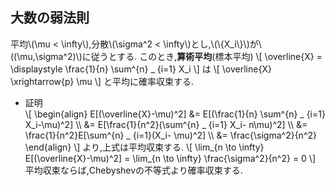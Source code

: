 ## 大数の弱法則

平均\\(\mu < \infty\\),分散\\(\sigma^2 < \infty\\)とし,\\(\\{X_i\\}\\)が\\((\mu,\sigma^2)\\)に従うとする.
このとき,**算術平均**(標本平均)
\\[
\overline{X} = \displaystyle \frac{1}{n} \sum^{n} _ {i=1} X_i
\\]
は
\\[
	\overline{X} \xrightarrow{p} \mu
\\]
と平均に確率収束する.

- 証明  
  \\[
  \begin{align}
E[(\overline{X}-\mu)^2] &=  E[(\frac{1}{n} \sum^{n} _ {i=1} X_i-\mu)^2] \\\\
&=  E[\frac{1}{n^2}(\sum^{n} _ {i=1} X_i- n\mu)^2] \\\\
&=  \frac{1}{n^2}E[\sum^{n} _ {i=1}(X_i- \mu)^2] \\\\
&= \frac{\sigma^2}{n^2}
  \end{align}
  \\]
より,上式は平均収束する.
\\[
\lim_{n \to \infty} E[(\overline{X}-\mu)^2] = \lim_{n \to \infty} \frac{\sigma^2}{n^2} = 0
\\]
平均収束ならば,Chebyshevの不等式より確率収束する.
